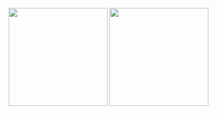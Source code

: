 <p align="center">
  <img height="200"  src="https://github-readme-stats.vercel.app/api/top-langs/?username=jAtlasCode&&custom_title=Linguistics&hide=C#,SCSS,JAVA,PROCFILE&theme=midnight-purple&count_private=true" />
  <img height="200" src="https://github-readme-stats.vercel.app/api?username=jAtlasCode&count_private=true&custom_title=My%20Stats&theme=midnight-purple&show_icons=true&icon_color=2787db&hide=stars" />
</p>
